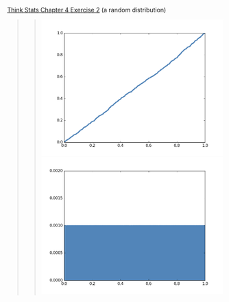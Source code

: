 [Think Stats Chapter 4 Exercise 2](http://greenteapress.com/thinkstats2/html/thinkstats2005.html#toc41) (a random distribution)

>> ![alt text](https://github.com/needurlrak/dsp/blob/master/img/randCDF.png)
![alt text](https://github.com/needurlrak/dsp/blob/master/img/randomPMF.png)
